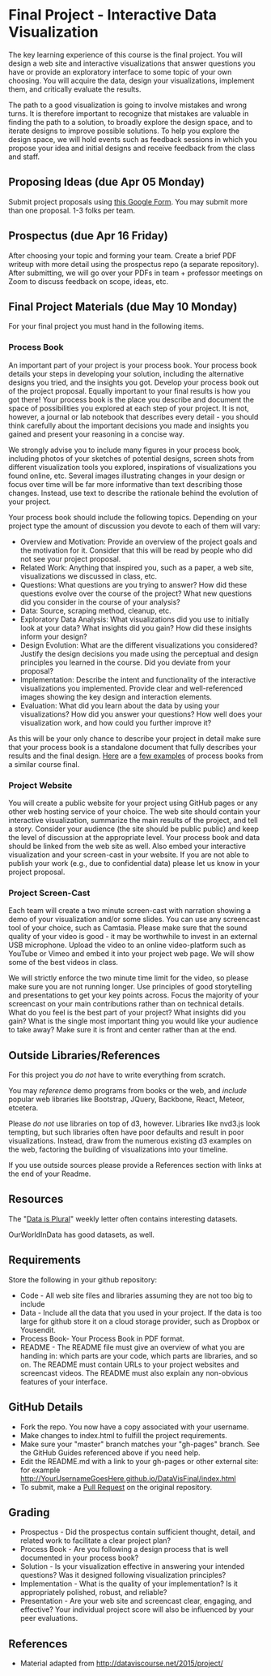Final Project - Interactive Data Visualization  
===

The key learning experience of this course is the final project. 
You will design a web site and interactive visualizations that answer questions you have or provide an exploratory interface to some topic of your own choosing. 
You will acquire the data, design your visualizations, implement them, and critically evaluate the results. 

The path to a good visualization is going to involve mistakes and wrong turns. 
It is therefore important to recognize that mistakes are valuable in finding the path to a solution, to broadly explore the design space, and to iterate designs to improve possible solutions. 
To help you explore the design space, we will hold events such as feedback sessions in which you propose your idea and initial designs and receive feedback from the class and staff.

Proposing Ideas (due Apr 05 Monday)
---

Submit project proposals using [this Google Form](https://docs.google.com/forms/d/e/1FAIpQLSePvr2yyOwT-iwl-mVsYL5lNSJIwEx7Lius6Q8_5Tm2WxX6nA/viewform?usp=sf_link).
You may submit more than one proposal.
1-3 folks per team.

Prospectus (due Apr 16 Friday)
---

After choosing your topic and forming your team. Create a brief PDF writeup with more detail using the prospectus repo (a separate repository). After submitting, we will go over your PDFs in team + professor meetings on Zoom to discuss feedback on scope, ideas, etc.

Final Project Materials (due May 10 Monday)
---
For your final project you must hand in the following items.

### Process Book

An important part of your project is your process book. Your process book details your steps in developing your solution, including the alternative designs you tried, and the insights you got. Develop your process book out of the project proposal. Equally important to your final results is how you got there! Your process book is the place you describe and document the space of possibilities you explored at each step of your project. It is not, however, a journal or lab notebook that describes every detail - you should think carefully about the important decisions you made and insights you gained and present your reasoning in a concise way.

We strongly advise you to include many figures in your process book, including photos of your sketches of potential designs, screen shots from different visualization tools you explored, inspirations of visualizations you found online, etc. Several images illustrating changes in your design or focus over time will be far more informative than text describing those changes. Instead, use text to describe the rationale behind the evolution of your project.

Your process book should include the following topics. Depending on your project type the amount of discussion you devote to each of them will vary:

- Overview and Motivation: Provide an overview of the project goals and the motivation for it. Consider that this will be read by people who did not see your project proposal.
- Related Work: Anything that inspired you, such as a paper, a web site, visualizations we discussed in class, etc.
- Questions: What questions are you trying to answer? How did these questions evolve over the course of the project? What new questions did you consider in the course of your analysis?
- Data: Source, scraping method, cleanup, etc.
- Exploratory Data Analysis: What visualizations did you use to initially look at your data? What insights did you gain? How did these insights inform your design?
- Design Evolution: What are the different visualizations you considered? Justify the design decisions you made using the perceptual and design principles you learned in the course. Did you deviate from your proposal?
- Implementation: Describe the intent and functionality of the interactive visualizations you implemented. Provide clear and well-referenced images showing the key design and interaction elements.
- Evaluation: What did you learn about the data by using your visualizations? How did you answer your questions? How well does your visualization work, and how could you further improve it?

As this will be your only chance to describe your project in detail make sure that your process book is a standalone document that fully describes your results and the final design. 
[Here](http://dataviscourse.net/2015/assets/process_books/bansal_cao_hou.pdf) are a [few examples](http://dataviscourse.net/2015/assets/process_books/walsh_trevino_bett.pdf) of process books from a similar course final.

### Project Website

You will create a public website for your project using GitHub pages or any other web hosting service of your choice. 
The web site should contain your interactive visualization, summarize the main results of the project, and tell a story. 
Consider your audience (the site should be public public) and keep the level of discussion at the appropriate level. 
Your process book and data should be linked from the web site as well. 
Also embed your interactive visualization and your screen-cast in your website. 
If you are not able to publish your work (e.g., due to confidential data) please let us know in your project proposal.

### Project Screen-Cast

Each team will create a two minute screen-cast with narration showing a demo of your visualization and/or some slides. 
You can use any screencast tool of your choice, such as Camtasia. 
Please make sure that the sound quality of your video is good - it may be worthwhile to invest in an external USB microphone. 
Upload the video to an online video-platform such as YouTube or Vimeo and embed it into your project web page. 
We will show some of the best videos in class.

We will strictly enforce the two minute time limit for the video, so please make sure you are not running longer. 
Use principles of good storytelling and presentations to get your key points across. Focus the majority of your screencast on your main contributions rather than on technical details. 
What do you feel is the best part of your project? 
What insights did you gain? 
What is the single most important thing you would like your audience to take away? Make sure it is front and center rather than at the end.

Outside Libraries/References
---

For this project you *do not* have to write everything from scratch.

You may *reference* demo programs from books or the web, and *include* popular web libraries like Bootstrap, JQuery, Backbone, React, Meteor, etcetera. 

Please *do not* use libraries on top of d3, however. Libraries like nvd3.js look tempting, but such libraries often have poor defaults and result in poor visualizations.
Instead, draw from the numerous existing d3 examples on the web, factoring the building of visualizations into your timeline.

If you use outside sources please provide a References section with links at the end of your Readme.

Resources
---

The "[Data is Plural](https://tinyletter.com/data-is-plural/archive)" weekly letter often contains interesting datasets.

OurWorldInData has good datasets, as well.

Requirements
---

Store the following in your github repository:

- Code - All web site files and libraries assuming they are not too big to include
- Data - Include all the data that you used in your project. If the data is too large for github store it on a cloud storage provider, such as Dropbox or Yousendit.
- Process Book- Your Process Book in PDF format.
- README - The README file must give an overview of what you are handing in: which parts are your code, which parts are libraries, and so on. The README must contain URLs to your project websites and screencast videos. The README must also explain any non-obvious features of your interface.

GitHub Details
---

- Fork the repo. You now have a copy associated with your username.
- Make changes to index.html to fulfill the project requirements. 
- Make sure your "master" branch matches your "gh-pages" branch. See the GitHub Guides referenced above if you need help.
- Edit the README.md with a link to your gh-pages or other external site: for example http://YourUsernameGoesHere.github.io/DataVisFinal/index.html
- To submit, make a [Pull Request](https://help.github.com/articles/using-pull-requests/) on the original repository.

Grading
---

- Prospectus - Did the prospectus contain sufficient thought, detail, and related work to facilitate a clear project plan?
- Process Book - Are you following a design process that is well documented in your process book?
- Solution - Is your visualization effective in answering your intended questions? Was it designed following visualization principles?
- Implementation - What is the quality of your implementation? Is it appropriately polished, robust, and reliable?
- Presentation - Are your web site and screencast clear, engaging, and effective?
Your individual project score will also be influenced by your peer evaluations.

References
---

- Material adapted from http://dataviscourse.net/2015/project/
